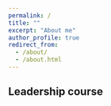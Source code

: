 ```yaml
---
permalink: /
title: ""
excerpt: "About me"
author_profile: true
redirect_from: 
  - /about/
  - /about.html
---
```


## Leadership course


